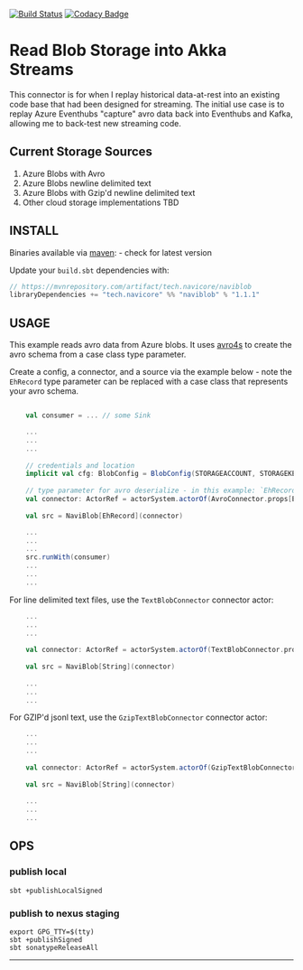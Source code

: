 [![Build Status](https://travis-ci.org/navicore/naviblob.svg?branch=master)](https://travis-ci.org/navicore/naviblob)
[![Codacy Badge](https://api.codacy.com/project/badge/Grade/6b9e137785184eb4b91048e8da24a0e9)](https://www.codacy.com/app/navicore/naviblob?utm_source=github.com&amp;utm_medium=referral&amp;utm_content=navicore/naviblob&amp;utm_campaign=Badge_Grade)

# Read Blob Storage into Akka Streams

This connector is for when I replay historical data-at-rest into an
existing code base that had been designed for streaming.  The initial use
case is to replay Azure Eventhubs "capture" avro data back into Eventhubs
and Kafka, allowing me to back-test new streaming code.

## Current Storage Sources

1.  Azure Blobs with Avro
2.  Azure Blobs newline delimited text
3.  Azure Blobs with Gzip'd newline delimited text
4.  Other cloud storage implementations TBD

## INSTALL

Binaries available via [maven](https://mvnrepository.com/artifact/tech.navicore/naviblob): - check for latest version

Update your `build.sbt` dependencies with:
```scala
// https://mvnrepository.com/artifact/tech.navicore/naviblob
libraryDependencies += "tech.navicore" %% "naviblob" % "1.1.1"
```

## USAGE

This example reads avro data from Azure blobs.  It uses [avro4s] to create
the avro schema from a case class type parameter.

Create a config, a connector, and a source via the example below - note the
`EhRecord` type parameter can be replaced with a case class that represents your
avro schema.

```scala

    val consumer = ... // some Sink

    ...
    ...
    ...
    
    // credentials and location
    implicit val cfg: BlobConfig = BlobConfig(STORAGEACCOUNT, STORAGEKEY, CONTAINERNAME, STORAGEPATH)
    
    // type parameter for avro deserialize - in this example: `EhRecord`
    val connector: ActorRef = actorSystem.actorOf(AvroConnector.props[EhRecord])
    
    val src = NaviBlob[EhRecord](connector)

    ...
    ...
    ...
    src.runWith(consumer)
    ...
    ...
    ...
```

For line delimited text files, use the `TextBlobConnector` connector actor:

```scala
    ...
    ...
    ...
    
    val connector: ActorRef = actorSystem.actorOf(TextBlobConnector.props)
    
    val src = NaviBlob[String](connector)
    
    ...
    ...
    ...
```

For GZIP'd jsonl text, use the `GzipTextBlobConnector` connector actor:

```scala
    ...
    ...
    ...
    
    val connector: ActorRef = actorSystem.actorOf(GzipTextBlobConnector.props)
    
    val src = NaviBlob[String](connector)
    
    ...
    ...
    ...
```

## OPS

### publish local

```console
sbt +publishLocalSigned
```

### publish to nexus staging

```console
export GPG_TTY=$(tty)
sbt +publishSigned
sbt sonatypeReleaseAll
```

---
[avro4s]:https://github.com/sksamuel/avro4s

